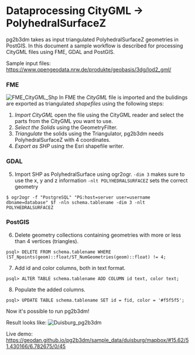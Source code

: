 # Dataprocessing CityGML -> PolyhedralSurfaceZ

pg2b3dm takes as input triangulated PolyhedralSurfaceZ geometries in PostGIS. In this document a sample 
workflow is described for processing CityGML files using FME, GDAL and PostGIS.

Sample input files: https://www.opengeodata.nrw.de/produkte/geobasis/3dg/lod2_gml/

### FME
![FME_CityGML_Shp](https://user-images.githubusercontent.com/9533288/77912263-83c8fb80-7292-11ea-8b20-31b775ccc545.PNG)
In FME the *CityGML* file is imported and the bulidings are exported as triangulated *shapefiles* using the following steps:

1. *Import CityGML* open the file using the CityGML reader and select the parts from the CityGML you want to use.
2.  *Select the Solids* using the GeometryFilter. 
3.  *Triangulate* the solids using the Triangulator, pg2b3dm needs PolyhedralSurfaceZ with 4 coordinates. 
4.  *Export as SHP* using the Esri shapefile writer.

### GDAL
5. Import SHP as PolyhedralSurface using ogr2ogr. 
	`-dim 3` makes sure to use the x, y and z information
	 `-nlt POLYHEDRALSURFACEZ` sets the correct geometry
```
$ ogr2ogr -f "PostgreSQL" "PG:host=server user=username dbname=database" $f -nln schema.tablename -dim 3 -nlt POLYHEDRALSURFACEZ
```

### PostGIS
6.  Delete geometry collections containing geometries with more or less than 4 vertices (triangles).
```
psql> DELETE FROM schema.tablename WHERE (ST_Npoints(geom)::float/ST_NumGeometries(geom)::float) != 4;
```
7. Add id and color columns, both in text format.
```
psql> ALTER TABLE schema.tablename ADD COLUMN id text, color text;
```
8. Populate the added columns.
```
psql> UPDATE TABLE schema.tablename SET id = fid, color = '#f5f5f5';
```

Now it's possible to run pg2b3dm!

Result looks like: 
![Duisburg_pg2b3dm](https://user-images.githubusercontent.com/9533288/77912264-862b5580-7292-11ea-8758-1aa1895c249f.PNG)

Live demo: https://geodan.github.io/pg2b3dm/sample_data/duisburg/mapbox/#15.62/51.430166/6.782675/0/45



